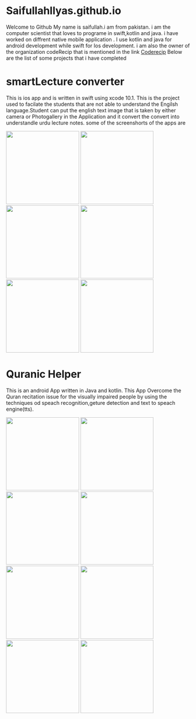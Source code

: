 # SaifullahIlyas.github.io
Welcome to Github 
My name is saifullah.i am from pakistan. i am the computer scientist that loves to programe in swift,kotlin and java.
i have worked on diffrent native mobile  application . I use kotlin and java for android development while swift for Ios
development. i am also the owner of the organization codeRecip that is mentioned in the link [Coderecip](https://github.com/coderecip)
Below are the list of some projects that i have completed
# smartLecture converter
This is ios app and is written in swift using xcode 10.1.
This is the project used to facilate the students that are not able to understand the Engilsh language.Student can put the english text image
that is taken by either camera or Photogallery in the Application and it convert the convert into understandle urdu lecture notes.
some of the screenshorts of the apps are


<img src="https://github.com/SaifullahIlyas/SaifullahIlyas.github.io/blob/master/smartLectureNotesimg/smtlogin.png" width=200>     <img src="https://github.com/SaifullahIlyas/SaifullahIlyas.github.io/blob/master/smartLectureNotesimg/smtselect.png" width=200>          <img src="https://github.com/SaifullahIlyas/SaifullahIlyas.github.io/blob/master/smartLectureNotesimg/smtgal.png" width=200>               <img src="https://github.com/SaifullahIlyas/SaifullahIlyas.github.io/blob/master/smartLectureNotesimg/smttext.png" width=200>               <img src="https://github.com/SaifullahIlyas/SaifullahIlyas.github.io/blob/master/smartLectureNotesimg/smttext1.png" width=200>           <img src="https://github.com/SaifullahIlyas/SaifullahIlyas.github.io/blob/master/smartLectureNotesimg/smtresult.png" width=200>


# Quranic Helper 

This is an android App written in Java and kotlin.
This App Overcome the Quran recitation issue for the visually impaired people by using the techniques od speach recognition,geture detection and text to speach engine(tts).

<img src="https://github.com/SaifullahIlyas/SaifullahIlyas.github.io/blob/master/QuranicHelperimg/QuranicFinger.jfif" width=200> <img src="https://github.com/SaifullahIlyas/SaifullahIlyas.github.io/blob/master/QuranicHelperimg/QuranicHome.jfif" width=200>     <img src="" width=200>  <img src="https://github.com/SaifullahIlyas/SaifullahIlyas.github.io/blob/master/QuranicHelperimg/Quranicpara.jfif" width=200>  <img src="https://github.com/SaifullahIlyas/SaifullahIlyas.github.io/blob/master/QuranicHelperimg/QuranicSurah.jfif" width=200>  <img src="https://github.com/SaifullahIlyas/SaifullahIlyas.github.io/blob/master/QuranicHelperimg/Qranicplayer.jfif" width=200>   <img src="https://github.com/SaifullahIlyas/SaifullahIlyas.github.io/blob/master/QuranicHelperimg/Quranicfeed.jfif" width=200>   <img src="https://github.com/SaifullahIlyas/SaifullahIlyas.github.io/blob/master/QuranicHelperimg/QuranicRate.jfif" width=200>   
